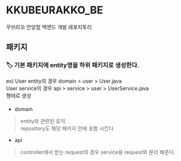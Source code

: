 # KKUBEURAKKO_BE
꾸브라꼬 안양점 백엔드 개발 레포지토리

### 
## 패키지
### 🏷️ 기본 패키지에 entity명을 하위 패키지로 생성한다.  
ex) User entity의 경우 domain > user > User.java  
User service의 경우 api > service > user > UserService.java  
형태로 생성

####
 - domain
 > entity와 관련된 로직  
 > repository도 해당 패키지 안에 포함 시킨다.  

 - api
 > controller에서 받는 request의 경우 service용 request와 분리 해준다.
